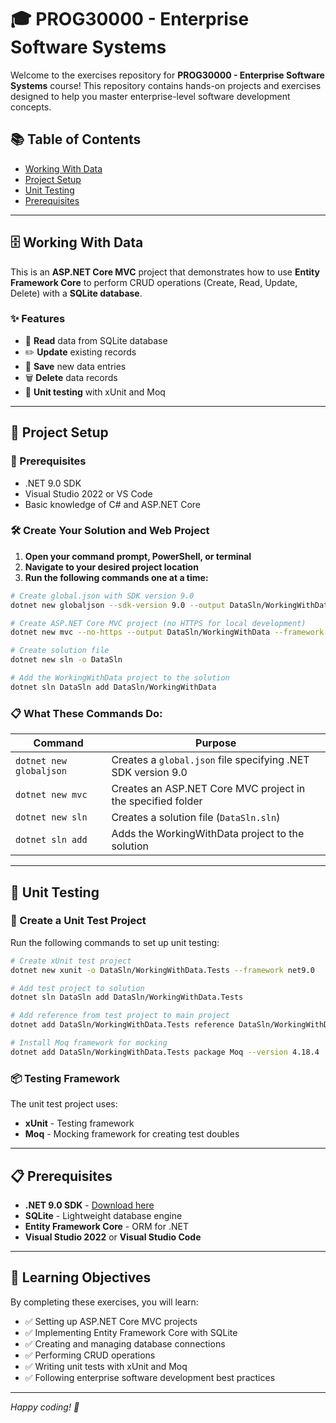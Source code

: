 # 🎓 PROG30000 - Enterprise Software Systems

Welcome to the exercises repository for **PROG30000 - Enterprise Software Systems** course! This repository contains hands-on projects and exercises designed to help you master enterprise-level software development concepts.

## 📚 Table of Contents

- [Working With Data](#-working-with-data)
- [Project Setup](#-project-setup)
- [Unit Testing](#-unit-testing)
- [Prerequisites](#-prerequisites)

---

## 🗄️ Working With Data

This is an **ASP.NET Core MVC** project that demonstrates how to use **Entity Framework Core** to perform CRUD operations (Create, Read, Update, Delete) with a **SQLite database**.

### ✨ Features
- 📖 **Read** data from SQLite database
- ✏️ **Update** existing records
- 💾 **Save** new data entries
- 🗑️ **Delete** data records
- 🧪 **Unit testing** with xUnit and Moq

---

## 🚀 Project Setup

### 📝 Prerequisites
- .NET 9.0 SDK
- Visual Studio 2022 or VS Code
- Basic knowledge of C# and ASP.NET Core

### 🛠️ Create Your Solution and Web Project

1. **Open your command prompt, PowerShell, or terminal**
2. **Navigate to your desired project location**
3. **Run the following commands one at a time:**

```bash
# Create global.json with SDK version 9.0
dotnet new globaljson --sdk-version 9.0 --output DataSln/WorkingWithData

# Create ASP.NET Core MVC project (no HTTPS for local development)
dotnet new mvc --no-https --output DataSln/WorkingWithData --framework net9.0

# Create solution file
dotnet new sln -o DataSln

# Add the WorkingWithData project to the solution
dotnet sln DataSln add DataSln/WorkingWithData
```

### 📋 What These Commands Do:

| Command | Purpose |
|---------|---------|
| `dotnet new globaljson` | Creates a `global.json` file specifying .NET SDK version 9.0 |
| `dotnet new mvc` | Creates an ASP.NET Core MVC project in the specified folder |
| `dotnet new sln` | Creates a solution file (`DataSln.sln`) |
| `dotnet sln add` | Adds the WorkingWithData project to the solution |

---

## 🧪 Unit Testing

### 🔧 Create a Unit Test Project

Run the following commands to set up unit testing:

```bash
# Create xUnit test project
dotnet new xunit -o DataSln/WorkingWithData.Tests --framework net9.0

# Add test project to solution
dotnet sln DataSln add DataSln/WorkingWithData.Tests

# Add reference from test project to main project
dotnet add DataSln/WorkingWithData.Tests reference DataSln/WorkingWithData

# Install Moq framework for mocking
dotnet add DataSln/WorkingWithData.Tests package Moq --version 4.18.4
```

### 📦 Testing Framework
The unit test project uses:
- **xUnit** - Testing framework
- **Moq** - Mocking framework for creating test doubles

---

## 📋 Prerequisites

- **.NET 9.0 SDK** - [Download here](https://dotnet.microsoft.com/download)
- **SQLite** - Lightweight database engine
- **Entity Framework Core** - ORM for .NET
- **Visual Studio 2022** or **Visual Studio Code**

---

## 🎯 Learning Objectives

By completing these exercises, you will learn:
- ✅ Setting up ASP.NET Core MVC projects
- ✅ Implementing Entity Framework Core with SQLite
- ✅ Creating and managing database connections
- ✅ Performing CRUD operations
- ✅ Writing unit tests with xUnit and Moq
- ✅ Following enterprise software development best practices

---

*Happy coding! 🚀*